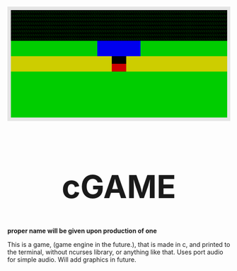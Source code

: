 <center><img src="preview.png" alt="PREVIEW"/></center>

<h1 align="center" style="font-size:72px">cGAME</h1>

__proper name will be given upon production of one__

This is a game, (game engine in the future.), that is made in c, and printed to
the terminal, without ncurses library, or anything like that. Uses port audio
for simple audio. Will add graphics in future.
